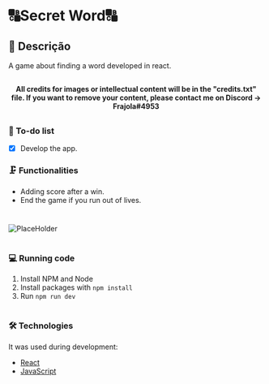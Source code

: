 # 🔠Secret Word🔠
## 📖 Descrição 
<p>A game about finding a word developed in react.</p>

##

<h4 align="center">All credits for images or intellectual content will be in the "credits.txt" file. If you want to remove your content, please contact me on Discord -> Frajola#4953 <em></em></h4>

##

### 📓 To-do list

- [x] Develop the app.

### 🗜️ Functionalities

- Adding score after a win.
- End the game if you run out of lives.

#

![PlaceHolder](https://i.imgur.com/SOcW3CV.png)

#

### 💻 Running code

1. Install NPM and Node
2. Install packages with `npm install`
3. Run `npm run dev`

#

### 🛠️ Technologies

It was used during development:
- [React](https://reactjs.org/)
- [JavaScript](https://developer.mozilla.org/en-US/docs/Web/JavaScript)
